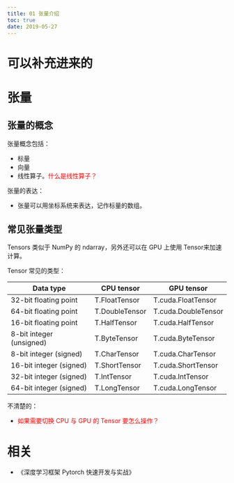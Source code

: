 ```yaml
---
title: 01 张量介绍
toc: true
date: 2019-05-27
---
```

# 可以补充进来的


# 张量

## 张量的概念

张量概念包括：

- 标量
- 向量
- 线性算子。<span style="color:red;">什么是线性算子？</span>

张量的表达：

- 张量可以用坐标系统来表达，记作标量的数组。

## 常见张量类型

Tensors 类似于 NumPy 的 ndarray，另外还可以在 GPU 上使用 Tensor来加速计算。

Tensor 常见的类型：

| Data type                | CPU tensor     | GPU tensor          |
| ------------------------ | -------------- | ------------------- |
| 32-bit floating point    | T.FloatTensor  | T.cuda.FloatTensor  |
| 64-bit floating point    | T.DoubleTensor | T.cuda.DoubleTensor |
| 16-bit floating point    | T.HalfTensor   | T.cuda.HalfTensor   |
| 8-bit integer (unsigned) | T.ByteTensor   | T.cuda.ByteTensor   |
| 8-bit integer (signed)   | T.CharTensor   | T.cuda.CharTensor   |
| 16-bit integer (signed)  | T.ShortTensor  | T.cuda.ShortTensor  |
| 32-bit integer (signed)  | T.IntTensor    | T.cuda.IntTensor    |
| 64-bit integer (signed)  | T.LongTensor   | T.cuda.LongTensor   |


不清楚的：

- <span style="color:red;">如果需要切换 CPU 与 GPU 的 Tensor 要怎么操作？</span>


# 相关

- 《深度学习框架 Pytorch 快速开发与实战》
